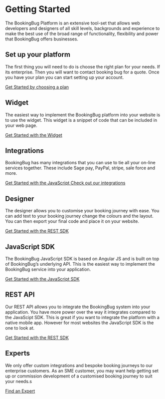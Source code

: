 # Getting Started

The BookingBug Platform is an extensive tool-set that allows web developers and designers of all skill levels, backgrounds and experience to make the best use of the broad range of functionality, flexibility and power that BookingBug offers businesses.

## Set up your platform
The first thing you will need to do is choose the right plan for your needs. If its enterprise. Then you will want to contact booking bug for a quote. Once you have your plan you can start setting up your account.

[Get Started by choosing a plan](/getting-started/choosing-a-plan)

## Widget

The easiest way to implement the BookingBug platform into your website is to use the widget. This widget is a snippet of code that can be included in your web page.

[Get Started with the Widget](/widget)

## Integrations

BookingBug has many integrations that you can use to tie all your on-line services together. These include Sage pay, PayPal, stripe, sale force and more.

[Get Started with the JavaScript Check out our integrations](/integrations)

## Designer

The designer allows you to customise your booking journey with ease. You can add text to your booking journey change the colours and the layout. You can then export your final code and place it on your website.

[Get Started with the REST SDK](/designer)

## JavaScript SDK

The BookingBug JavaScript SDK is based on Angular JS and is built on top of BookingBug’s underlying API. This is the easiest way to implement the BookingBug service into your application.

[Get Started with the JavaScript SDK](/Javascript_SDK)

## REST API

Our REST API allows you to integrate the BookingBug system into your application. You have more power over the way it integrates compared to the JavaScipt SDK. This is great if you want to integrate the platform with a native mobile app. However for most websites the JavaScript SDK is the one to look at.

[Get Started with the REST SDK](/REST_API)

## Experts

We only offer custom integrations and bespoke booking journeys to our enterprise customers. As an SME customer, you may want help getting set up or commission development of a customised booking journey to suit your needs.s

[Find an Expert](/experts)

<!--## Tools and Support

We've also collected some useful tools that will help to get up and running with our Platform.

[Find an Expert](/javascript-sdk)-->